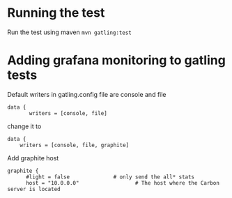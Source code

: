 # Running the test

Run the test using maven `mvn gatling:test`

# Adding grafana monitoring to gatling tests

Default writers in gatling.config file are console and file

```
data {
       writers = [console, file]
```
change it to 
```$xslt
data {
    writers = [console, file, graphite]
```
Add graphite host
```$xslt
graphite {
      #light = false              # only send the all* stats
      host = "10.0.0.0"                  # The host where the Carbon server is located

```